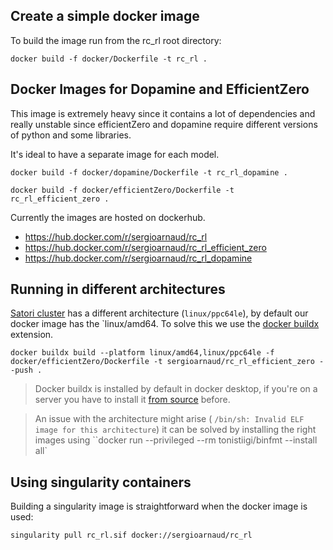 ## Create a simple docker image

To build the image run from the rc_rl root directory:

```
docker build -f docker/Dockerfile -t rc_rl .   
```

## Docker Images for Dopamine and EfficientZero

This image is extremely heavy since it contains a lot of dependencies and really unstable
since efficientZero and dopamine require different versions of python and some libraries.

It's ideal to have a separate image for each model.

```
docker build -f docker/dopamine/Dockerfile -t rc_rl_dopamine .   
```

```
docker build -f docker/efficientZero/Dockerfile -t rc_rl_efficient_zero .   
```

Currently the images are hosted on dockerhub.

- https://hub.docker.com/r/sergioarnaud/rc_rl
- https://hub.docker.com/r/sergioarnaud/rc_rl_efficient_zero
- https://hub.docker.com/r/sergioarnaud/rc_rl_dopamine

## Running in different architectures

[Satori cluster](https://mit-satori.github.io) has a different architecture (`linux/ppc64le`), by default our docker image has the `linux/amd64. To solve this we use the [docker buildx](https://github.com/docker/buildx) extension. 

```
docker buildx build --platform linux/amd64,linux/ppc64le -f docker/efficientZero/Dockerfile -t sergioarnaud/rc_rl_efficient_zero --push . 
```

> Docker buildx is installed by default in docker desktop, if you're on a server you have to install it [from source](https://github.com/docker/buildx#binary-release) before. 

> An issue with the architecture might arise ( `/bin/sh: Invalid ELF image for this architecture`) it can be solved by installing the right images using ``docker run --privileged --rm tonistiigi/binfmt --install all`

## Using singularity containers

Building a singularity image is straightforward when the docker image is used:

```
singularity pull rc_rl.sif docker://sergioarnaud/rc_rl
```

